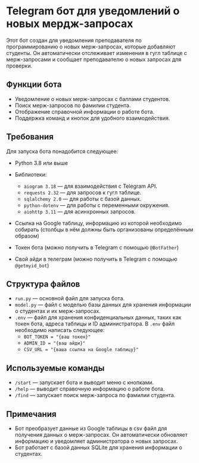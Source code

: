 # Telegram бот для уведомлений о новых мердж-запросах

Этот бот создан для уведомления преподавателя по программированию о новых мерж-запросах, которые добавляют студенты. Он
автоматически отслеживает изменения в гугл таблице с мерж-запросами и сообщает преподавателю о новых запросах для
проверки.

## Функции бота

- Уведомление о новых мерж-запросах с баллами студентов.
- Поиск мерж-запросов по фамилии студента.
- Отображение справочной информации о работе бота.
- Поддержка команд и кнопок для удобного взаимодействия.

## Требования

Для запуска бота понадобится следующее:

- Python 3.8 или выше
- Библиотеки:
    - `aiogram 3.18` — для взаимодействия с Telegram API.
    - `requests 2.32` — для запросов к гугл таблице.
    - `sqlalchemy 2.0` — для работы с базой данных.
    - `python-dotenv` — для работы с переменными окружения.
    - `aiohttp 3.11` — для асинхронных запросов.

- Ссылка на Google таблицу, информацию из которой необходимо собирать (столбцы в нём должны быть организованы определённым образом)
- Токен бота (можно получить в Telegram с помощью `@BotFather`)
- Свой айди в телеграм (можно получить в Telegram с помощью `@getmyid_bot`)

## Структура файлов

- `run.py` — основной файл для запуска бота.
- `model.py` — файл с моделью базы данных для хранения информации о студентах и их мерж-запросах.
- `.env` — файл для хранения конфиденциальных данных, таких как токен бота, адреса таблицы и ID администратора. В `.env` файл необходимо написать следующее:
  - `BOT_TOKEN = "{ваш токен}"`
  - `ADMIN_ID = "{ваш айди}"`
  - `CSV_URL = "{ваша ссылка на Google таблицу}" `

## Используемые команды

- `/start` — запускает бота и выводит меню с кнопками.
- `/help` — выводит справочную информацию о работе бота.
- `/find` — запускает поиск мерж-запроса по фамилии студента.

## Примечания

- Бот преобразует данные из Google таблицы в csv файл для получения данных о мерж-запросах. Он автоматически обновляет
  информацию и уведомляет администратора о новых запросах.
- Бот работает с базой данных SQLite для хранения информации о студентах.


